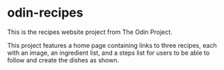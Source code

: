 # odin-recipes

This is the recipes website project from The Odin Project.

This project features a home page containing links to three recipes, each with an image, an ingredient list, and a steps list for users to be able to follow and create the dishes as shown.